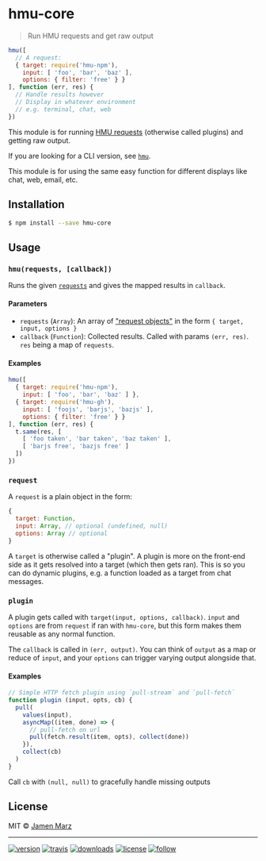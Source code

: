 # hmu-core

> Run HMU requests and get raw output

```js
hmu([
  // A request:
  { target: require('hmu-npm'),
    input: [ 'foo', 'bar', 'baz' ],
    options: { filter: 'free' } }
], function (err, res) {
  // Handle results however
  // Display in whatever environment
  // e.g. terminal, chat, web
})
```

This module is for running [HMU requests](#request) (otherwise called plugins) and getting raw output.

If you are looking for a CLI version, see [`hmu`](https://www.npmjs.com/package/hmu).

This module is for using the same easy function for different displays like chat, web, email, etc.

## Installation

```sh
$ npm install --save hmu-core
```

## Usage

### `hmu(requests, [callback])`

Runs the given [`requests`](#request) and gives the mapped results in `callback`.

#### Parameters

 - `requests` (`Array`): An array of ["request objects"](#request) in the form `{ target, input, options }`
 - `callback` (`Function`): Collected results.  Called with params `(err, res)`.  `res` being a map of `requests`.

#### Examples

```js
hmu([
  { target: require('hmu-npm'),
    input: [ 'foo', 'bar', 'baz' ] },
  { target: require('hmu-gh'),
    input: [ 'foojs', 'barjs', 'bazjs' ],
    options: { filter: 'free' } }
], function (err, res) {
  t.same(res, [
    [ 'foo taken', 'bar taken', 'baz taken' ],
    [ 'barjs free', 'bazjs free' ]
  ])
})
```

### `request`

A `request` is a plain object in the form:

```js
{
  target: Function,
  input: Array, // optional (undefined, null)
  options: Array // optional
}
```

A `target` is otherwise called a "plugin".  A plugin is more on the front-end side as it gets resolved into a target (which then gets ran).  This is so you can do dynamic plugins, e.g. a function loaded as a target from chat messages.

### `plugin`

A plugin gets called with `target(input, options, callback)`.  `input` and `options` are from `request` if ran with `hmu-core`, but this form makes them reusable as any normal function.

The `callback` is called in `(err, output)`.  You can think of `output` as a map or reduce of `input`, and your `options` can trigger varying output alongside that.

#### Examples

```js
// Simple HTTP fetch plugin using `pull-stream` and `pull-fetch`
function plugin (input, opts, cb) {
  pull(
    values(input),
    asyncMap((item, done) => {
      // pull-fetch on url
      pull(fetch.result(item, opts), collect(done))
    }),
    collect(cb)
  )
}
```

Call `cb` with `(null, null)` to gracefully handle missing outputs

## License

MIT © [Jamen Marz](https://git.io/jamen)

---

[![version](https://img.shields.io/npm/v/hmu-core.svg?style=flat-square)][package] [![travis](https://img.shields.io/travis/jamen/hmu-core.svg?style=flat-square)](https://travis-ci.org/jamen/hmu-core) [![downloads](https://img.shields.io/npm/dt/hmu-core.svg?style=flat-square)][package] [![license](https://img.shields.io/npm/l/express.svg?style=flat-square)][package] [![follow](https://img.shields.io/github/followers/jamen.svg?style=social&label=Follow)](https://github.com/jamen)

[package]: https://npmjs.org/package/hmu-core
